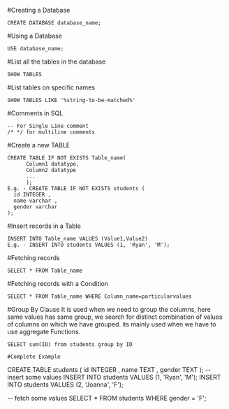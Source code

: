 #Creating a Database 
```
CREATE DATABASE database_name;
```
#Using a Database 
```
USE database_name;
```
#List all the tables in the database
```
SHOW TABLES
```
#List tables on specific names
<!--  After like we use wildcard operators so please read them to use them. -->
```
SHOW TABLES LIKE '%string-to-be-matched%' 
```
#Comments in SQL
```
-- For Single Line comment
/* */ for multiline comments
```
#Create a new TABLE
```
CREATE TABLE IF NOT EXISTS Table_name(
      Column1 datatype,
      Column2 datatype
      ...
      );
E.g. - CREATE TABLE IF NOT EXISTS students (
  id INTEGER ,
  name varchar ,
  gender varchar 
);
```
#Insert records in a Table
```
INSERT INTO Table_name VALUES (Value1,Value2)
E.g. - INSERT INTO students VALUES (1, 'Ryan', 'M');
```
#Fetching records
```
SELECT * FROM Table_name
```
#Fetching records with a Condition
```
SELECT * FROM Table_name WHERE Column_name=particularvalues
```
#Group By Clause 
It is used when we need to group the columns, here same values has same group, we search for distinct combination of values of columns on which we have grouped.
its mainly used when we have to use aggregate Functions.
```
SELECT sum(ID) from students group by ID

#Complete Example 
```
CREATE TABLE students (
  id INTEGER ,
  name TEXT  ,
  gender TEXT 
);
-- insert some values
INSERT INTO students VALUES (1, 'Ryan', 'M');
INSERT INTO students VALUES (2, 'Joanna', 'F');

-- fetch some values
SELECT * FROM students WHERE gender = 'F';
```
